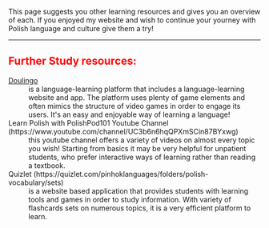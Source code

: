 <p>This page suggests you other learning resources and gives you an overview of each. If you enjoyed my website and wish to continue your yourney with Polish language and culture give them a try! </p>
<hr>
<h2 style="color:red;">Further Study resources:</h2>

<dl>
 <dt> <a href="https://www.duolingo.com">Doulingo</a> </dt>
 <dd> is a language-learning platform that includes a language-learning website and app. The platform uses plenty of game elements and often mimics the structure of video games in order to engage its users. It's an easy and enjoyable way of learning a language! </dd>
  <dt>Learn Polish with PolishPod101 Youtube Channel (https://www.youtube.com/channel/UC3b6n6hqQPXmSCin87BYxwg)</dt>
  <dd> this youtube channel offers a variety of videos on almost every topic you wish! Starting from basics it may be very helpful for unpatient students, who prefer interactive ways of learning rather than reading a textbook.</dd>
  <dt>Quizlet (https://quizlet.com/pinhoklanguages/folders/polish-vocabulary/sets)</dt>
  <dd> is a website based application that provides students with learning tools and games in order to study information. With variety of flashcards sets on numerous topics, it is a very efficient platform to learn.</dd>




